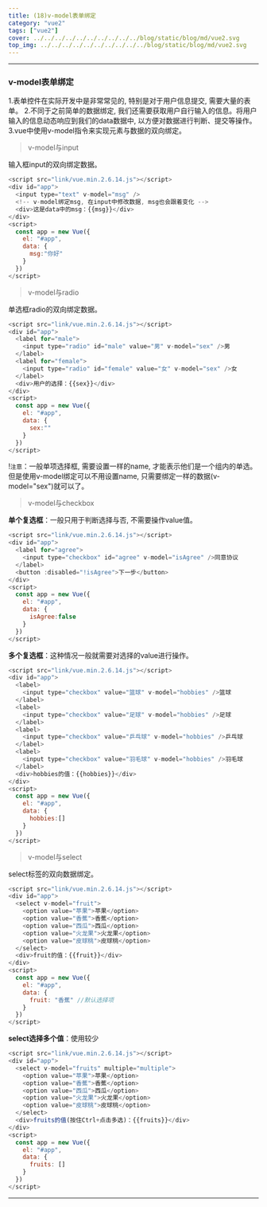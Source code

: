 ```yaml
---
title: (18)v-model表单绑定
category: "vue2"
tags: ["vue2"]
cover: ../../../../../../../../../../blog/static/blog/md/vue2.svg
top_img: ../../../../../../../../../../blog/static/blog/md/vue2.svg
---
```


***

### v-model表单绑定

1.表单控件在实际开发中是非常常见的, 特别是对于用户信息提交, 需要大量的表单。
2.不同于之前简单的数据绑定, 我们还需要获取用户自行输入的信息。将用户输入的信息动态响应到我们的data数据中, 以方便对数据进行判断、提交等操作。
3.vue中使用v-model指令来实现元素与数据的双向绑定。

> v-model与input

输入框input的双向绑定数据。


```js vue2
<script src="link/vue.min.2.6.14.js"></script>
<div id="app">
  <input type="text" v-model="msg" />
  <!-- v-model绑定msg, 在input中修改数据, msg也会跟着变化 -->
  <div>这是data中的msg：{{msg}}</div>
</div>
<script>
  const app = new Vue({
    el: "#app",
    data: {
      msg:"你好"
    }
  })
</script>
```


> v-model与radio

单选框radio的双向绑定数据。


```js vue2
<script src="link/vue.min.2.6.14.js"></script>
<div id="app">
  <label for="male">
    <input type="radio" id="male" value="男" v-model="sex" />男
  </label>
  <label for="female">
    <input type="radio" id="female" value="女" v-model="sex" />女
  </label>
  <div>用户的选择：{{sex}}</div>
</div>
<script>
  const app = new Vue({
    el: "#app",
    data: {
      sex:""
    }
  })
</script>
```


!`注意`：一般单项选择框, 需要设置一样的name, 才能表示他们是一个组内的单选。但是使用v-model绑定可以不用设置name, 只需要绑定一样的数据(v-model="sex")就可以了。


> v-model与checkbox

**单个复选框**：一般只用于判断选择与否, 不需要操作value值。


```js vue2
<script src="link/vue.min.2.6.14.js"></script>
<div id="app">
  <label for="agree">
    <input type="checkbox" id="agree" v-model="isAgree" />同意协议
  </label>
  <button :disabled="!isAgree">下一步</button>
</div>
<script>
  const app = new Vue({
    el: "#app",
    data: {
      isAgree:false
    }
  })
</script>
```


**多个复选框**：这种情况一般就需要对选择的value进行操作。


```js vue2
<script src="link/vue.min.2.6.14.js"></script>
<div id="app">
  <label>
    <input type="checkbox" value="篮球" v-model="hobbies" />篮球
  </label>
  <label>
    <input type="checkbox" value="足球" v-model="hobbies" />足球
  </label>
  <label>
    <input type="checkbox" value="乒乓球" v-model="hobbies" />乒乓球
  </label>
  <label>
    <input type="checkbox" value="羽毛球" v-model="hobbies" />羽毛球
  </label>
  <div>hobbies的值：{{hobbies}}</div>
</div>
<script>
  const app = new Vue({
    el: "#app",
    data: {
      hobbies:[]
    }
  })
</script>
```


> v-model与select

select标签的双向数据绑定。


```js vue2
<script src="link/vue.min.2.6.14.js"></script>
<div id="app">
  <select v-model="fruit">
    <option value="苹果">苹果</option>
    <option value="香蕉">香蕉</option>
    <option value="西瓜">西瓜</option>
    <option value="火龙果">火龙果</option>
    <option value="皮球桃">皮球桃</option>
  </select>
  <div>fruit的值：{{fruit}}</div>
</div>
<script>
  const app = new Vue({
    el: "#app",
    data: {
      fruit: "香蕉" //默认选择项
    }
  })
</script>
```


**select选择多个值**：使用较少


```js vue2
<script src="link/vue.min.2.6.14.js"></script>
<div id="app">
  <select v-model="fruits" multiple="multiple">
    <option value="苹果">苹果</option>
    <option value="香蕉">香蕉</option>
    <option value="西瓜">西瓜</option>
    <option value="火龙果">火龙果</option>
    <option value="皮球桃">皮球桃</option>
  </select>
  <div>fruits的值(按住Ctrl+点击多选)：{{fruits}}</div>
</div>
<script>
  const app = new Vue({
    el: "#app",
    data: {
      fruits: []
    }
  })
</script>
```


***